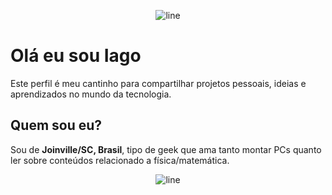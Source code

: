 <p align="center">
  <img src="https://www.animatedimages.org/data/media/562/animated-line-image-0378.gif" alt="line" />
</p>

# Olá eu sou Iago

Este perfil é meu cantinho para compartilhar projetos pessoais, ideias e aprendizados no mundo da tecnologia.

## Quem sou eu?

Sou de **Joinville/SC, Brasil**, tipo de geek que ama tanto montar PCs quanto ler sobre conteúdos relacionado a física/matemática.

<p align="center">
  <img src="https://www.animatedimages.org/data/media/562/animated-line-image-0378.gif" alt="line" />
</p>
